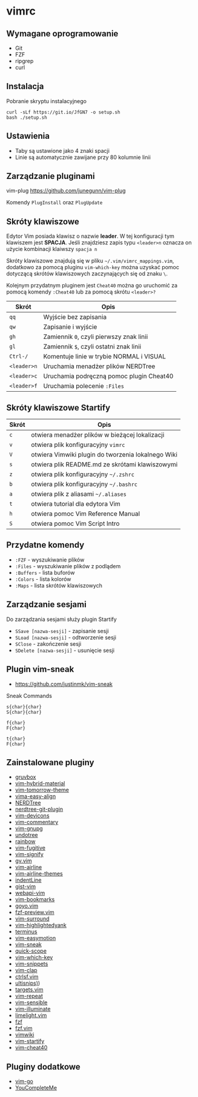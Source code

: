 # vimrc

## Wymagane oprogramowanie

- Git
- FZF
- ripgrep
- curl

## Instalacja

Pobranie skryptu instalacyjnego

```
curl -sLf https://git.io/JfGN7 -o setup.sh
bash ./setup.sh
```

## Ustawienia

- Taby są ustawione jako 4 znaki spacji
- Linie są automatycznie zawijane przy 80 kolumnie linii


## Zarządzanie pluginami

vim-plug https://github.com/junegunn/vim-plug

Komendy `PlugInstall` oraz `PlugUpdate`

## Skróty klawiszowe

Edytor Vim posiada klawisz o nazwie **leader**. W tej konfiguracji tym klawiszem
jest **SPACJA**. Jeśli znajdziesz zapis typu `<leader>n` oznacza on użycie kombinacji
klaiwszy `spacja n`

Skróty klawiszowe znajdują się w pliku `~/.vim/vimrc_mappings.vim`, dodatkowo
za pomocą pluginu `vim-which-key` można uzyskać pomoc dotyczącą skrótów klawiszowych
zaczynających się od znaku `\`.

Kolejnym przydatnym pluginem jest `Cheat40` można go uruchomić za pomocą komendy
`:Cheat40` lub za pomocą skrótu `<leader>?`

| Skrót       | Opis                                     |
|-------------|------------------------------------------|
| `qq`        | Wyjście bez zapisania                    |
| `qw`        | Zapisanie i wyjście                      |
| `gh`        | Zamiennik `0`, czyli pierwszy znak linii |
| `gl`        | Zamiennik `$`, czyli ostatni znak linii  |
| `Ctrl-/`    | Komentuje linie w trybie NORMAL i VISUAL |
| `<leader>n` | Uruchamia menadżer plików NERDTree       |
| `<leader>c` | Uruchamia podręczną pomoc plugin Cheat40 |
| `<leader>f` | Uruchamia polecenie `:Files`             |

## Skróty klawiszowe Startify

| Skrót | Opis                                               |
|-------|----------------------------------------------------|
| `c`   | otwiera menadżer plików w bieżącej lokalizacji     |
| `v`   | otwiera plik konfiguracyjny `vimrc`                |
| `V`   | otwiera Vimwiki plugin do tworzenia lokalnego Wiki |
| `s`   | otwiera plik README.md ze skrótami klawiszowymi    |
| `z`   | otwiera plik konfiguracyjny `~/.zshrc`             |
| `b`   | otwiera plik konfiguracyjny `~/.bashrc`            |
| `a`   | otwiera plik z aliasami `~/.aliases`               |
| `t`   | otwiera tutorial dla edytora Vim                   |
| `h`   | otwiera pomoc Vim Reference Manual                 |
| `S`   | otwiera pomoc Vim Script Intro                     |

## Przydatne komendy

- `:FZF`     - wyszukiwanie plików
- `:Files`   - wyszukiwanie plików z podlądem
- `:Buffers` - lista buforów
- `:Colors`  - lista kolorów
- `:Maps`    - lista skrótów klawiszowych

## Zarządzanie sesjami

Do zarządzania sesjami służy plugin Startify

- `SSave [nazwa-sesji]` - zapisanie sesji
- `SLoad [nazwa-sesji]` - odtworzenie sesji
- `SClose` - zakończenie sesji
- `SDelete [nazwa-sesji]` - usunięcie sesji

## Plugin vim-sneak

- https://github.com/justinmk/vim-sneak

Sneak Commands

```
s{char}{char}
S{char}{char}

f{char}
F{char}

t{char}
F{char}
```

## Zainstalowane pluginy

- [gruvbox](https://github.com/morhetz/gruvbox)
- [vim-hybrid-material](https://github.com/kristijanhusak/vim-hybrid-material)
- [vim-tomorrow-theme](https://github.com/chriskempson/vim-tomorrow-theme)
- [vima-easy-align](https://github.com/junegunn/vim-easy-align)
- [NERDTree](https://github.com/scrooloose/nerdtree)
- [nerdtree-git-plugin](https://github.com/Xuyuanp/nerdtree-git-plugin)
- [vim-devicons](https://github.com/ryanoasis/vim-devicons)
- [vim-commentary](https://github.com/tpope/vim-commentary)
- [vim-gnupg](https://github.com/jamessan/vim-gnupg)
- [undotree](https://github.com/mbbill/undotree)
- [rainbow](https://github.com/luochen1990/rainbow)
- [vim-fugitive](https://github.com/tpope/vim-fugitive)
- [vim-signify](https://github.com/mhinz/vim-signify)
- [gv.vim](https://github.com/junegunn/gv.vim)
- [vim-airline](https://github.com/vim-airline/vim-airline)
- [vim-airline-themes](https://github.com/vim-airline/vim-airline-themes)
- [indentLine](https://github.com/yggdroot/indentLine)
- [gist-vim](https://github.com/mattn/gist-vim)
- [webapi-vim](https://github.com/mattn/webapi-vim)
- [vim-bookmarks](https://github.com/MattesGroeger/vim-bookmarks)
- [goyo.vim](https://github.com/junegunn/goyo.vim)
- [fzf-preview.vim](https://github.com/chengzeyi/fzf-preview.vim)
- [vim-surround](https://github.com/tpope/vim-surround)
- [vim-highlightedyank](https://github.com/machakann/vim-highlightedyank)
- [terminus](https://github.com/wincent/terminus)
- [vim-easymotion](https://github.com/easymotion/vim-easymotion)
- [vim-sneak](https://github.com/justinmk/vim-sneak)
- [quick-scope](https://github.com/unblevable/quick-scope)
- [vim-which-key](https://github.com/liuchengxu/vim-which-key)
- [vim-snippets](https://github.com/honza/vim-snippets)
- [vim-clap](https://github.com/liuchengxu/vim-clap)
- [ctrlsf.vim](https://github.com/dyng/ctrlsf.vim)
- [ultisnips)](https://github.com/SirVer/ultisnips))
- [targets.vim](https://github.com/wellle/targets.vim)
- [vim-repeat](https://github.com/tpope/vim-repeat)
- [vim-sensible](https://github.com/tpope/vim-sensible)
- [vim-illuminate](https://github.com/RRethy/vim-illuminate)
- [limelight.vim](https://github.com/junegunn/limelight.vim)
- [fzf](https://github.com/junegunn/fzf)
- [fzf.vim](https://github.com/junegunn/fzf.vim)
- [vimwiki](https://github.com/vimwiki/vimwiki)
- [vim-startify](https://github.com/mhinz/vim-startify)
- [vim-cheat40](https://github.com/lifepillar/vim-cheat40)

## Pluginy dodatkowe

- [vim-go](https://github.com/fatih/vim-go)
- [YouCompleteMe](https://github.com/ycm-core/YouCompleteMe)
